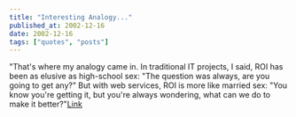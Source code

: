 ```yaml
---
title: "Interesting Analogy..."
published_at: 2002-12-16
date: 2002-12-16
tags: ["quotes", "posts"]
---
```

"That's where my analogy came in. In traditional IT projects, I said, ROI has been as elusive as high-school sex: "The question was always, are you going to get any?" But with web services, ROI is more like married sex: "You know you're getting it, but you're always wondering, what can we do to make it better?"[Link](http://www.looselycoupled.com/blog/2002_12_08_lc.htm\#90053215)
